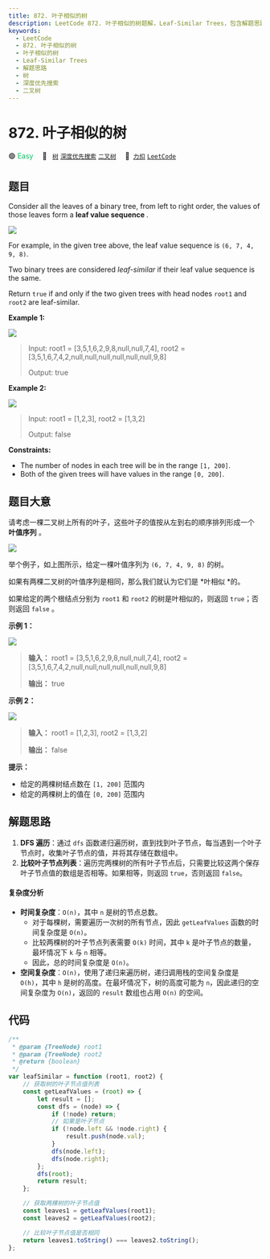 ```yaml
---
title: 872. 叶子相似的树
description: LeetCode 872. 叶子相似的树题解，Leaf-Similar Trees，包含解题思路、复杂度分析以及完整的 JavaScript 代码实现。
keywords:
  - LeetCode
  - 872. 叶子相似的树
  - 叶子相似的树
  - Leaf-Similar Trees
  - 解题思路
  - 树
  - 深度优先搜索
  - 二叉树
---
```


# 872. 叶子相似的树

🟢 <font color=#15bd66>Easy</font>&emsp; 🔖&ensp; [`树`](/tag/tree.md) [`深度优先搜索`](/tag/depth-first-search.md) [`二叉树`](/tag/binary-tree.md)&emsp; 🔗&ensp;[`力扣`](https://leetcode.cn/problems/leaf-similar-trees) [`LeetCode`](https://leetcode.com/problems/leaf-similar-trees)

## 题目

Consider all the leaves of a binary tree, from left to right order, the values
of those leaves form a **leaf value sequence** _._

![](https://s3-lc-upload.s3.amazonaws.com/uploads/2018/07/16/tree.png)

For example, in the given tree above, the leaf value sequence is `(6, 7, 4, 9,
8)`.

Two binary trees are considered _leaf-similar_ if their leaf value sequence
is the same.

Return `true` if and only if the two given trees with head nodes `root1` and
`root2` are leaf-similar.

**Example 1:**

![](https://assets.leetcode.com/uploads/2020/09/03/leaf-similar-1.jpg)

> Input: root1 = [3,5,1,6,2,9,8,null,null,7,4], root2 = [3,5,1,6,7,4,2,null,null,null,null,null,null,9,8]
>
> Output: true

**Example 2:**

![](https://assets.leetcode.com/uploads/2020/09/03/leaf-similar-2.jpg)

> Input: root1 = [1,2,3], root2 = [1,3,2]
>
> Output: false

**Constraints:**

- The number of nodes in each tree will be in the range `[1, 200]`.
- Both of the given trees will have values in the range `[0, 200]`.

## 题目大意

请考虑一棵二叉树上所有的叶子，这些叶子的值按从左到右的顺序排列形成一个 **叶值序列** 。

![](https://s3-lc-upload.s3.amazonaws.com/uploads/2018/07/16/tree.png)

举个例子，如上图所示，给定一棵叶值序列为 `(6, 7, 4, 9, 8)` 的树。

如果有两棵二叉树的叶值序列是相同，那么我们就认为它们是 *叶相似 *的。

如果给定的两个根结点分别为 `root1` 和 `root2` 的树是叶相似的，则返回 `true`；否则返回 `false` 。

**示例 1：**

![](https://assets.leetcode.com/uploads/2020/09/03/leaf-similar-1.jpg)

> **输入：** root1 = [3,5,1,6,2,9,8,null,null,7,4], root2 = [3,5,1,6,7,4,2,null,null,null,null,null,null,9,8]
>
> **输出：** true

**示例 2：**

![](https://assets.leetcode.com/uploads/2020/09/03/leaf-similar-2.jpg)

> **输入：** root1 = [1,2,3], root2 = [1,3,2]
>
> **输出：** false

**提示：**

- 给定的两棵树结点数在 `[1, 200]` 范围内
- 给定的两棵树上的值在 `[0, 200]` 范围内

## 解题思路

1. **DFS 遍历**：通过 `dfs` 函数递归遍历树，直到找到叶子节点，每当遇到一个叶子节点时，收集叶子节点的值，并将其存储在数组中。
2. **比较叶子节点列表**：遍历完两棵树的所有叶子节点后，只需要比较这两个保存叶子节点值的数组是否相等。如果相等，则返回 `true`，否则返回 `false`。

#### 复杂度分析

- **时间复杂度**：`O(n)`，其中 `n` 是树的节点总数。
  - 对于每棵树，需要遍历一次树的所有节点，因此 `getLeafValues` 函数的时间复杂度是 `O(n)`。
  - 比较两棵树的叶子节点列表需要 `O(k)` 时间，其中 `k` 是叶子节点的数量，最坏情况下 `k` 与 `n` 相等。
  - 因此，总的时间复杂度是 `O(n)`。
- **空间复杂度**：`O(n)`，使用了递归来遍历树，递归调用栈的空间复杂度是 `O(h)`，其中 `h` 是树的高度。在最坏情况下，树的高度可能为 `n`，因此递归的空间复杂度为 `O(n)`，返回的 `result` 数组也占用 `O(n)` 的空间。

## 代码

```javascript
/**
 * @param {TreeNode} root1
 * @param {TreeNode} root2
 * @return {boolean}
 */
var leafSimilar = function (root1, root2) {
	// 获取树的叶子节点值列表
	const getLeafValues = (root) => {
		let result = [];
		const dfs = (node) => {
			if (!node) return;
			// 如果是叶子节点
			if (!node.left && !node.right) {
				result.push(node.val);
			}
			dfs(node.left);
			dfs(node.right);
		};
		dfs(root);
		return result;
	};

	// 获取两棵树的叶子节点值
	const leaves1 = getLeafValues(root1);
	const leaves2 = getLeafValues(root2);

	// 比较叶子节点值是否相同
	return leaves1.toString() === leaves2.toString();
};
```
